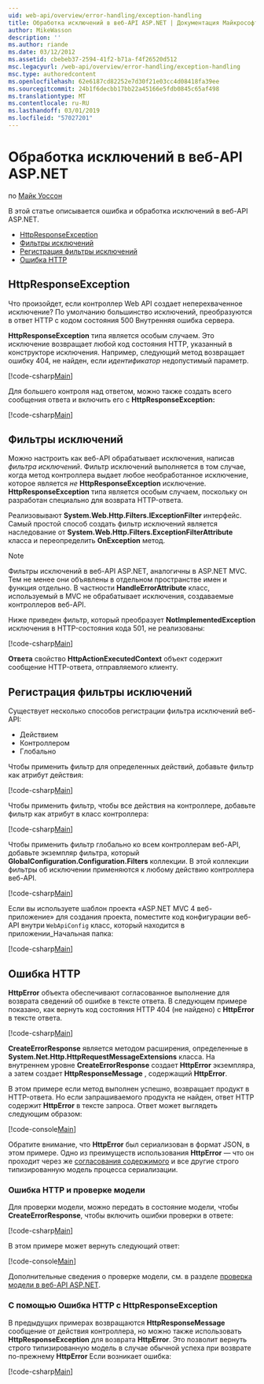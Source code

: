 ```yaml
---
uid: web-api/overview/error-handling/exception-handling
title: Обработка исключений в веб-API ASP.NET | Документация Майкрософт
author: MikeWasson
description: ''
ms.author: riande
ms.date: 03/12/2012
ms.assetid: cbebeb37-2594-41f2-b71a-f4f26520d512
msc.legacyurl: /web-api/overview/error-handling/exception-handling
msc.type: authoredcontent
ms.openlocfilehash: 62e6187cd82252e7d30f21e03cc4d08418fa39ee
ms.sourcegitcommit: 24b1f6decbb17bb22a45166e5fdb0845c65af498
ms.translationtype: MT
ms.contentlocale: ru-RU
ms.lasthandoff: 03/01/2019
ms.locfileid: "57027201"
---
```

<a name="exception-handling-in-aspnet-web-api"></a>Обработка исключений в веб-API ASP.NET
====================
по [Майк Уоссон](https://github.com/MikeWasson)

В этой статье описывается ошибка и обработка исключений в веб-API ASP.NET.

- [HttpResponseException](#httpresponserexception)
- [Фильтры исключений](#exception_filters)
- [Регистрация фильтры исключений](#registering_exception_filters)
- [Ошибка HTTP](#httperror)

<a id="httpresponserexception"></a>
## <a name="httpresponseexception"></a>HttpResponseException

Что произойдет, если контроллер Web API создает неперехваченное исключение? По умолчанию большинство исключений, преобразуются в ответ HTTP с кодом состояния 500 Внутренняя ошибка сервера.

**HttpResponseException** типа является особым случаем. Это исключение возвращает любой код состояния HTTP, указанный в конструкторе исключения. Например, следующий метод возвращает ошибку 404, не найден, если *идентификатор* недопустимый параметр.

[!code-csharp[Main](exception-handling/samples/sample1.cs)]

Для большего контроля над ответом, можно также создать всего сообщения ответа и включить его с **HttpResponseException:** 

[!code-csharp[Main](exception-handling/samples/sample2.cs)]

<a id="exception_filters"></a>
## <a name="exception-filters"></a>Фильтры исключений

Можно настроить как веб-API обрабатывает исключения, написав *фильтра исключений*. Фильтр исключений выполняется в том случае, когда метод контроллера выдает любое необработанное исключение, которое является *не* **HttpResponseException** исключение. **HttpResponseException** типа является особым случаем, поскольку он разработан специально для возврата HTTP-ответа.

Реализовывают **System.Web.Http.Filters.IExceptionFilter** интерфейс. Самый простой способ создать фильтр исключений является наследование от **System.Web.Http.Filters.ExceptionFilterAttribute** класса и переопределить **OnException** метод.

> [!NOTE]
> Фильтры исключений в веб-API ASP.NET, аналогичны в ASP.NET MVC. Тем не менее они объявлены в отдельном пространстве имен и функция отдельно. В частности **HandleErrorAttribute** класс, используемый в MVC не обрабатывает исключения, создаваемые контроллеров веб-API.


Ниже приведен фильтр, который преобразует **NotImplementedException** исключения в HTTP-состояния кода 501, не реализованы:

[!code-csharp[Main](exception-handling/samples/sample3.cs)]

**Ответа** свойство **HttpActionExecutedContext** объект содержит сообщение HTTP-ответа, отправляемого клиенту.

<a id="registering_exception_filters"></a>
## <a name="registering-exception-filters"></a>Регистрация фильтры исключений

Существует несколько способов регистрации фильтра исключений веб-API:

- Действием
- Контроллером
- Глобально

Чтобы применить фильтр для определенных действий, добавьте фильтр как атрибут действия:

[!code-csharp[Main](exception-handling/samples/sample4.cs)]

Чтобы применить фильтр, чтобы все действия на контроллере, добавьте фильтр как атрибут в класс контроллера:

[!code-csharp[Main](exception-handling/samples/sample5.cs)]

Чтобы применить фильтр глобально ко всем контроллерам веб-API, добавьте экземпляр фильтра, который **GlobalConfiguration.Configuration.Filters** коллекции. В этой коллекции фильтры об исключении применяются к любому действию контроллера веб-API.

[!code-csharp[Main](exception-handling/samples/sample6.cs)]

Если вы используете шаблон проекта «ASP.NET MVC 4 веб-приложение» для создания проекта, поместите код конфигурации веб-API внутри `WebApiConfig` класс, который находится в приложении\_Начальная папка:

[!code-csharp[Main](exception-handling/samples/sample7.cs?highlight=5)]

<a id="httperror"></a>
## <a name="httperror"></a>Ошибка HTTP

**HttpError** объекта обеспечивают согласованное выполнение для возврата сведений об ошибке в тексте ответа. В следующем примере показано, как вернуть код состояния HTTP 404 (не найдено) с **HttpError** в тексте ответа.

[!code-csharp[Main](exception-handling/samples/sample8.cs)]

**CreateErrorResponse** является методом расширения, определенные в **System.Net.Http.HttpRequestMessageExtensions** класса. На внутреннем уровне **CreateErrorResponse** создает **HttpError** экземпляра, а затем создает **HttpResponseMessage** , содержащий **HttpError**.

В этом примере если метод выполнен успешно, возвращает продукт в HTTP-ответа. Но если запрашиваемого продукта не найден, ответ HTTP содержит **HttpError** в тексте запроса. Ответ может выглядеть следующим образом:

[!code-console[Main](exception-handling/samples/sample9.cmd)]

Обратите внимание, что **HttpError** был сериализован в формат JSON, в этом примере. Одно из преимуществ использования **HttpError** — что он проходит через же [согласования содержимого](../formats-and-model-binding/content-negotiation.md) и все другие строго типизированную модель процесса сериализации.

### <a name="httperror-and-model-validation"></a>Ошибка HTTP и проверке модели

Для проверки модели, можно передать в состояние модели, чтобы **CreateErrorResponse**, чтобы включить ошибки проверки в ответе:

[!code-csharp[Main](exception-handling/samples/sample10.cs)]

В этом примере может вернуть следующий ответ:

[!code-console[Main](exception-handling/samples/sample11.cmd)]

Дополнительные сведения о проверке модели, см. в разделе [проверка модели в веб-API ASP.NET](../formats-and-model-binding/model-validation-in-aspnet-web-api.md).

### <a name="using-httperror-with-httpresponseexception"></a>С помощью Ошибка HTTP с HttpResponseException

В предыдущих примерах возвращаются **HttpResponseMessage** сообщение от действия контроллера, но можно также использовать **HttpResponseException** для возврата **HttpError**. Это позволит вернуть строго типизированную модель в случае обычной успеха при возврате по-прежнему **HttpError** Если возникает ошибка:

[!code-csharp[Main](exception-handling/samples/sample12.cs)]

